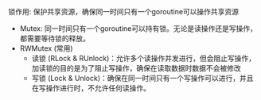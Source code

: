 锁作用: 保护共享资源，确保同一时间只有一个goroutine可以操作共享资源

- Mutex: 同一时间只有一个goroutine可以持有锁。无论是读操作还是写操作，都需要等待锁的释放。
- RWMutex (常用)
  - 读锁 (RLock & RUnlock)：允许多个读操作并发进行，但会阻止写操作，加读锁的目的是为了阻止写操作，确保在读取数据时数据不会被修改
  - 写锁 (Lock & Unlock)：确保在同一时间只有一个写操作可以进行，并且在写操作进行时，不允许任何读操作。
